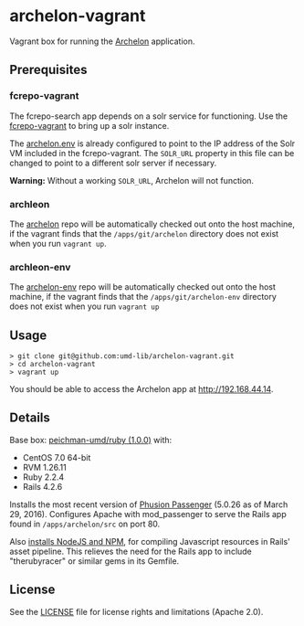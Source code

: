 # archelon-vagrant

Vagrant box for running the [Archelon](archelon) application.

## Prerequisites

### fcrepo-vagrant 
The fcrepo-search app depends on a solr service for functioning. Use the 
[fcrepo-vagrant] to bring up a solr instance.

The [archelon.env](files/archelon.env) is already configured to
point to the IP address of the Solr VM included in the fcrepo-vagrant. The
`SOLR_URL` property in this file can be changed to point to a different solr
server if necessary.

**Warning:** Without a working `SOLR_URL`, Archelon will not function.

### archleon
The [archelon] repo will be automatically checked out onto the host machine, if the 
vagrant finds that the `/apps/git/archelon` directory does not exist when you 
run `vagrant up`.

### archleon-env

The [archelon-env] repo will be automatically checked out onto the host machine, if the 
vagrant finds that the `/apps/git/archelon-env` directory does not exist when you 
run `vagrant up` 

## Usage

```
> git clone git@github.com:umd-lib/archelon-vagrant.git
> cd archelon-vagrant
> vagrant up
```

You should be able to access the Archelon app at <http://192.168.44.14>.

## Details

Base box: [peichman-umd/ruby (1.0.0)][4] with:

* CentOS 7.0 64-bit
* RVM 1.26.11
* Ruby 2.2.4
* Rails 4.2.6

Installs the most recent version of [Phusion Passenger][5] (5.0.26 as of March
29, 2016). Configures Apache with mod_passenger to serve the Rails app found in
`/apps/archelon/src` on port 80.

Also [installs NodeJS and NPM][6], for compiling Javascript resources in Rails'
asset pipeline. This relieves the need for the Rails app to include "therubyracer"
or similar gems in its Gemfile.

[fcrepo-vagrant]: https://github.com//umd-lib/fcrepo-vagrant
[archelon]: https://github.com//umd-lib/archelon
[archelon-env]: https://bitbucket.org/umd-lib/archelon-env
[4]: https://atlas.hashicorp.com/peichman-umd/boxes/ruby/versions/1.0.0
[5]: https://www.phusionpassenger.com/
[6]: https://www.phusionpassenger.com/library/walkthroughs/deploy/ruby/ownserver/apache/oss/install_language_runtime.html#optional-install-node-js-if-you-re-using-rails

## License

See the [LICENSE](LICENSE.md) file for license rights and limitations (Apache 2.0).

